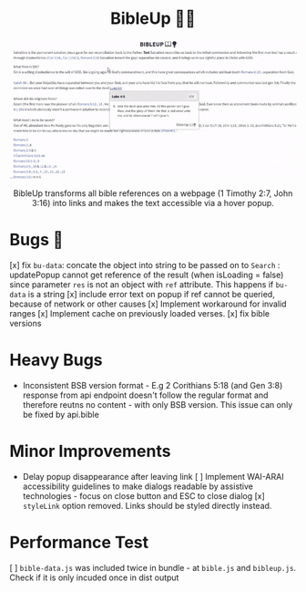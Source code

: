 <h1 align="center">BibleUp 📖💡</h1>
<img src="./docs/asset/illustration.gif" />
<p align="center">
BibleUp transforms all bible references on a webpage (1 Timothy 2:7, John 3:16) into links and makes the text accessible via a hover popup.<br>
</p>

# Bugs 🐛
[x] fix `bu-data`: concate the object into string to be passed on to `Search` : updatePopup cannot get reference of the result 
(when isLoading = false) since parameter `res` is not an object with `ref` attribute. This happens if `bu-data` is a string
[x] include error text on popup if ref cannot be queried, because of network or other causes
[x] Implement workaround for invalid ranges
[x] Implement cache on previously loaded verses.
[x] fix bible versions

# Heavy Bugs
- Inconsistent BSB version format - E.g 2 Corithians 5:18 (and Gen 3:8) response from api endpoint doesn't follow the regular format and therefore reutns no content - with only BSB version. This issue can only be fixed by api.bible

# Minor Improvements
- Delay popup disappearance after leaving link
[ ] Implement WAI-ARAI accessibility guidelines to make dialogs readable by assistive technologies - focus on close button and ESC to close dialog
[x] `styleLink` option removed. Links should be styled directly instead.

# Performance Test
[ ] `bible-data.js` was included twice in bundle - at `bible.js` and `bibleup.js`. Check if it is only incuded once in dist output

